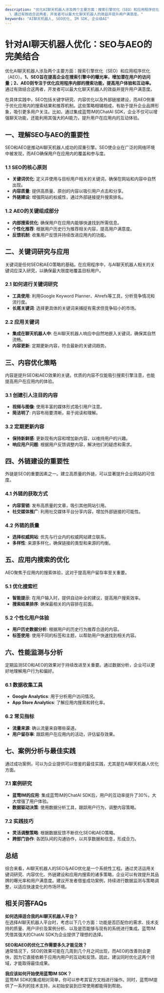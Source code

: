 ```yaml
---
description: "优化AI聊天机器人涉及两个主要方面：搜索引擎优化（SEO）和应用程序优化（AEO）。**1、SEO旨在提高企业在搜索引擎中的曝光率，增加潜在用户的访问量；2、AEO则专注于优化应用程序内部的搜索功能，提高用户体验和互动率。**\
  \ 通过有效结合这两者，开发者可以最大化聊天机器人的效益并提升用户满意度。"
keywords: "AI聊天机器人, SEO优化, IM SDK, 企业级AI"
---
```

# 针对AI聊天机器人优化：SEO与AEO的完美结合

优化AI聊天机器人涉及两个主要方面：搜索引擎优化（SEO）和应用程序优化（AEO）。**1、SEO旨在提高企业在搜索引擎中的曝光率，增加潜在用户的访问量；2、AEO则专注于优化应用程序内部的搜索功能，提高用户体验和互动率。** 通过有效结合这两者，开发者可以最大化聊天机器人的效益并提升用户满意度。

在具体实践中，SEO包括关键字研究、内容优化以及外部链接建设，而AEO侧重于优化应用内的搜索结果和推荐机制。这些策略相辅相成，有助于提升企业品牌形象，吸引更多用户关注。比如，通过集成蓝莺IM的ChatAI SDK，企业不仅可以增强聊天功能，还能利用其强大的AI能力，提升用户在应用内的互动体验。

## **一、理解SEO与AEO的重要性**

SEO和AEO是推动AI聊天机器人成功的双重引擎。SEO使企业在广泛的网络环境中被发现，而AEO确保用户在应用内的覆盖和参与度。

### **1.1 SEO的核心原则**
- **关键词优化**: 定义并使用与目标用户相关的关键词，确保在网站和内容中自然出现。
- **内容质量**: 提供高质量、原创的内容以吸引用户点击和分享。
- **外链建设**: 增强网站的权威性，通过外部链接提升搜索排名。

### **1.2 AEO的关键组成部分**
- **内部搜索优化**: 确保用户在应用内能够快速找到所需信息。
- **个性化推荐**: 根据用户历史行为推荐相关内容，提高用户满意度。
- **反馈机制**: 收集用户反馈并持续改进应用内的功能。

## **二、关键词研究与应用**

关键词是任何SEO和AEO策略的基础。在应用程序中，与AI聊天机器人相关的关键词应深入研究，以确保最大限度地覆盖目标用户。

### **2.1 如何进行关键词研究**
- **工具使用**: 利用Google Keyword Planner、Ahrefs等工具，分析竞争情况和流行度。
- **长尾关键词**: 选择更具体的关键词来捕捉有需求但竞争较小的市场。

### **2.2 应用关键词**
- **集成在聊天机器人中**: 在AI聊天机器人响应中自然地嵌入关键词，确保其自然流畅。
- **内容更新**: 定期更新内容，符合最新的关键词趋势。

## **三、内容优化策略**

内容是提升SEO和AEO效果的关键。优质的内容不仅能吸引搜索引擎注意，也能提高用户在应用内的体验。

### **3.1 创建引人注目的内容**
- **视频与图像**: 使用丰富的媒体形式吸引用户注意。
- **简洁明了**: 内容布局要清晰，易于阅读和理解。

### **3.2 定期更新内容**
- **保持新鲜感**: 更新现有内容和增加新内容，以维持用户的兴趣。
- **响应用户问题**: 根据用户反馈调整内容，解决他们的疑虑和需求。

## **四、外链建设的重要性**

外链是SEO的重要因素之一。建立高质量的外链，可以显著提升企业网站的可信度。

### **4.1 外链的获取方式**
- **内容营销**: 发布高质量的文章，吸引其他网站引用。
- **社交媒体推广**: 利用社交媒体平台分享内容，增加外部链接的可能性。

### **4.2 外链的质量**
- **选择权威网站**: 优先与行业内的权威网站建立联系。 
- **多样性**: 来源多样化，确保链接的类型和来源的均衡。

## **五、应用内搜索的优化**

AEO聚焦于应用内的搜索体验，这对于提高用户留存率至关重要。

### **5.1 优化搜索栏**
- **智能提示**: 在用户输入时，提供自动补全的建议，提高用户搜索效率。
- **搜索结果排序**: 确保最相关的内容排在前面。

### **5.2 个性化用户体验**
- **用户历史数据分析**: 根据用户的历史行为推荐合适的内容。
- **标签使用**: 使用不同的标签和主题，以帮助用户快速找到相关内容。

## **六、性能监测与分析**

定期监测SEO和AEO的效果对于持续改进至关重要。通过数据分析，企业可以更好地理解用户行为和偏好。

### **6.1 数据收集工具**
- **Google Analytics**: 用于分析用户访问情况。
- **App Store Analytics**: 了解应用内搜索和转化率。

### **6.2 常见指标**
- **流量来源**: 确认流量来自哪些渠道。
- **用户留存率**: 跟踪用户在应用内的活动，评估留存效果。

## **七、案例分析与最佳实践**

通过成功案例，可以为企业提供可以借鉴的最佳实践，尤其是在AI聊天机器人优化方面。

### **7.1 案例研究**
- **蓝莺IM的应用**: 集成蓝莺IM的ChatAI SDK后，用户的互动率提升了30%，大大增强了用户体验。
- **数据驱动决策**: 使用数据分析工具，跟踪用户行为，调整内容策略。

### **7.2 实践技巧**
- **灵活调整策略**: 根据数据反馈不断优化SEO和AEO策略。
- **跨部门协作**: 各团队间的沟通协作，以共享数据和信息，形成合力。

## **总结**

综合来看，AI聊天机器人的SEO与AEO优化是一个系统性工程。通过灵活运用关键词研究、内容优化、外链建设和应用内搜索的诸多策略，企业可以有效提升其品牌的曝光率和用户满意度。建议开发者借鉴成功案例，持续进行数据监测与策略调整，以适应快速变化的市场环境。

## **相关问答FAQs**

**如何选择适合我的AI聊天机器人平台？**  
在选择AI聊天机器人平台时，考虑以下几个方面：功能是否匹配你的需求、技术支持的质量、用户评价及案例分析、以及是否能够与现有的系统进行集成。蓝莺IM凭借其强大的ChatAI SDK为企业提供了理想的选择。

**SEO和AEO的优化工作需要多久才能见效？**  
通常情况下，SEO的效果可能在几周到几个月之间出现，而AEO的改善则会更快，因为它直接依赖于应用内用户的互动和反馈。因此，建议同时优化这两个领域，才能取得最佳成果。

**我应该如何开始使用蓝莺IM SDK？**  
蓝莺IM SDK的集成相对简单，你可以参考其官方文档进行操作。同时，蓝莺IM提供了一系列的技术支持，从初始安装到日常使用都能得到帮助。

